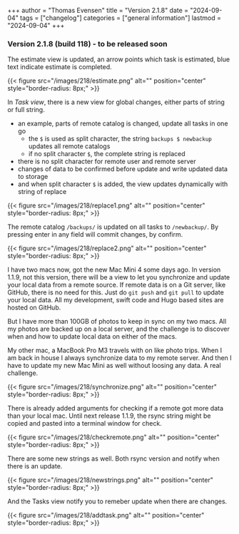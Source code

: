 +++
author = "Thomas Evensen"
title = "Version 2.1.8"
date = "2024-09-04"
tags = ["changelog"]
categories = ["general information"]
lastmod = "2024-09-04"
+++

### Version 2.1.8 (build 118) - to be released soon

The estimate view is updated, an arrow points which task is estimated, blue text indicate estimate is
completed.

{{< figure src="/images/218/estimate.png" alt="" position="center" style="border-radius: 8px;" >}}

In *Task view*, there is a new view for global changes, either parts of string or full string.

- an example, parts of remote catalog is changed, update all tasks in one go
  - the `$` is used as split character, the string `backups $ newbackup` updates all remote catalogs
  - if no split character `$`, the complete string is replaced
- there is no split character for remote user and remote server
- changes of data to be confirmed before update and write updated data to storage
- and when split character `$` is added, the view updates dynamically with string of replace

{{< figure src="/images/218/replace1.png" alt="" position="center" style="border-radius: 8px;" >}}

The remote catalog `/backups/` is updated on all tasks to `/newbackup/`. By pressing enter in any field
will commit changes, by confirm.

{{< figure src="/images/218/replace2.png" alt="" position="center" style="border-radius: 8px;" >}}

I have two macs now, got the new Mac Mini 4 some days ago. In version 1.1.9, not this version, there will
be a view to let you synchronize and update your local data from a remote source. If remote data is
on a Git server, like GitHub, there is no need for this. Just do `git push` and `git pull` to update
your local data. All my development, swift code and Hugo based sites are hosted on GitHub.

But I have more than 100GB of photos to keep in sync on my two macs. All my photos are backed up on
a local server, and the challenge is to discover when and how to update local data on
either of the macs.

My other mac, a MacBook Pro M3 travels with on like photo trips. When I am back in house I
always synchronize data to my remote server. And then I have to update my new Mac Mini as well
without loosing any data. A real challenge.

{{< figure src="/images/218/synchronize.png" alt="" position="center" style="border-radius: 8px;" >}}

There is already added arguments for checking if a remote got more data than your local mac. Until next release 1.1.9, the rsync string might be copied and pasted into a terminal window for check.

{{< figure src="/images/218/checkremote.png" alt="" position="center" style="border-radius: 8px;" >}}

There are some new strings as well. Both rsync version and notify when there is an update.

{{< figure src="/images/218/newstrings.png" alt="" position="center" style="border-radius: 8px;" >}}

And the Tasks view notify you to remeber update when there are changes.

{{< figure src="/images/218/addtask.png" alt="" position="center" style="border-radius: 8px;" >}}
